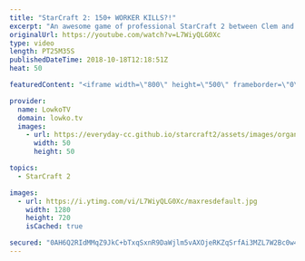 ```yaml
---
title: "StarCraft 2: 150+ WORKER KILLS?!"
excerpt: "An awesome game of professional StarCraft 2 between Clem and Bly. Subscribe for more videos: http://lowko.tv/youtube Drone rush vs Drone rush: https://goo.gl/GsDVVk  Not many SCVs and Drones were spared in this game. In this video I cast a game of professional StarCraft 2 between a Zerg and a Terran"
originalUrl: https://youtube.com/watch?v=L7WiyQLG0Xc
type: video
length: PT25M35S
publishedDateTime: 2018-10-18T12:18:51Z
heat: 50

featuredContent: "<iframe width=\"800\" height=\"500\" frameborder=\"0\" src=\"https://www.youtube.com/embed/L7WiyQLG0Xc\" allow=\"accelerometer; autoplay; encrypted-media; gyroscope; picture-in-picture\" allowfullscreen></iframe>"

provider:
  name: LowkoTV
  domain: lowko.tv
  images:
    - url: https://everyday-cc.github.io/starcraft2/assets/images/organizations/lowko.tv-50x50.jpg
      width: 50
      height: 50

topics:
  - StarCraft 2

images:
  - url: https://i.ytimg.com/vi/L7WiyQLG0Xc/maxresdefault.jpg
    width: 1280
    height: 720
    isCached: true

secured: "0AH6Q2RIdMMqZ9JkC+bTxqSxnR9DaWjlm5vAXOjeRKZqSrfAi3MZL7W2Bc0w4H1tHQDnRxyh/icIGTpahX1+iQDJZDvNkEtiYz3sU4ETjmUVzhjJOlsvOQvnDUJYTX58llFT0+SJ9kc1FShBGVVCo6h8VuMzG1kOBBRb5JgdkxnlHhz0U+6zf0Y+ksJxeRhd7ygJGKTnLXDs5Y6EwI2a7TCRf4u1Q7MGs0uopgea3wHpKQiNPm4yQJLO9Umbr7z8aZMYg99r8tlyfCsIMCT6qQ3hvLKUBYc34oFtFroeJFWgFtys9Oo51WQXb/eSmn93Erl7h40FsMN47Qwhytvj8iTlX4K/jm6eMDQOPO8CHvyun32KjH/CeHRFsY3vLEZnAl+DcXyaJLPNwEghgUonf920e3zNBTQza621CmKzpQ8=;36sVfm/akDCL9+EKEVnqLQ=="
---
```


